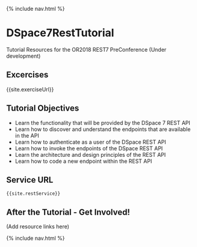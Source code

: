 
{% include nav.html %}

# DSpace7RestTutorial
Tutorial Resources for the OR2018 REST7 PreConference (Under development)

## Excercises
{{site.exerciseUrl}}

## Tutorial Objectives
- Learn the functionality that will be provided by the DSpace 7 REST API
- Learn how to discover and understand the endpoints that are available in the API
- Learn how to authenticate as a user of the DSpace REST API
- Learn how to invoke the endpoints of the DSpace REST API
- Learn the architecture and design principles of the REST API
- Learn how to code a new endpoint within the REST API

## Service URL
`{{site.restService}}`

## After the Tutorial - Get Involved!
(Add resource links here)

{% include nav.html %}
